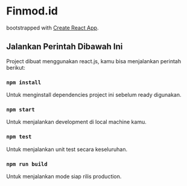 # Finmod.id

bootstrapped with [Create React App](https://github.com/facebook/create-react-app).

## Jalankan Perintah Dibawah Ini

Project dibuat menggunakan react.js, kamu bisa menjalankan perintah berikut:

### `npm install`

Untuk menginstall dependencies project ini sebelum ready digunakan.

### `npm start`

Untuk menjalankan development di local machine kamu.

### `npm test`

Untuk menjalankan unit test secara keseluruhan.

### `npm run build`

Untuk menjalankan mode siap rilis production.

